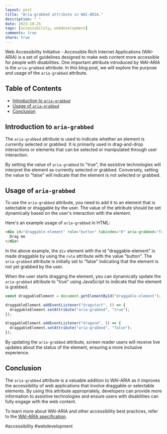 ```yaml
---
layout: post
title: "Aria-grabbed attribute in WAI-ARIA."
description: " "
date: 2023-10-25
tags: [accessibility, webdevelopment]
comments: true
share: true
---
```


Web Accessibility Initiative - Accessible Rich Internet Applications (WAI-ARIA) is a set of guidelines designed to make web content more accessible for people with disabilities. One important attribute introduced by WAI-ARIA is the `aria-grabbed` attribute. In this blog post, we will explore the purpose and usage of the `aria-grabbed` attribute.

## Table of Contents
- [Introduction to `aria-grabbed`](#introduction-to-aria-grabbed)
- [Usage of `aria-grabbed`](#usage-of-aria-grabbed)
- [Conclusion](#conclusion)

## Introduction to `aria-grabbed`

The `aria-grabbed` attribute is used to indicate whether an element is currently selected or grabbed. It is primarily used in drag-and-drop interactions or elements that can be selected or manipulated through user interaction.

By setting the value of `aria-grabbed` to "true", the assistive technologies will interpret the element as currently selected or grabbed. Conversely, setting the value to "false" will indicate that the element is not selected or grabbed.

## Usage of `aria-grabbed`

To use the `aria-grabbed` attribute, you need to add it to an element that is selectable or draggable by the user. The value of the attribute should be set dynamically based on the user's interaction with the element.

Here's an example usage of `aria-grabbed` in HTML:

```html
<div id="draggable-element" role="button" tabindex="0" aria-grabbed="false">
  Drag me
</div>
```

In the above example, the `div` element with the id "draggable-element" is made draggable by using the `role` attribute with the value "button". The `aria-grabbed` attribute is initially set to "false" indicating that the element is not yet grabbed by the user.

When the user starts dragging the element, you can dynamically update the `aria-grabbed` attribute to "true" using JavaScript to indicate that the element is grabbed.

```javascript
const draggableElement = document.getElementById("draggable-element");

draggableElement.addEventListener("dragstart", () => {
  draggableElement.setAttribute("aria-grabbed", "true");
});

draggableElement.addEventListener("dragend", () => {
  draggableElement.setAttribute("aria-grabbed", "false");
});
```

By updating the `aria-grabbed` attribute, screen reader users will receive live updates about the status of the element, ensuring a more inclusive experience.

## Conclusion

The `aria-grabbed` attribute is a valuable addition to WAI-ARIA as it improves the accessibility of web applications that involve draggable or selectable elements. By using this attribute appropriately, developers can provide more information to assistive technologies and ensure users with disabilities can fully engage with the web content.

To learn more about WAI-ARIA and other accessibility best practices, refer to the [WAI-ARIA specification](https://www.w3.org/TR/wai-aria/).

\#accessibility \#webdevelopment